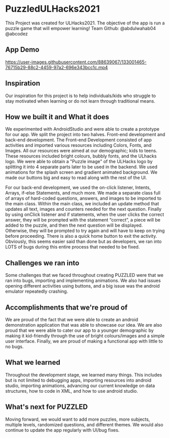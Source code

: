 # PuzzledULHacks2021

This Project was created for ULHacks2021. 
The objective of the app is run a puzzle game that will empower learning! 
Team Github:
@abdulwahab04
@abcodez

## App Demo

https://user-images.githubusercontent.com/88639067/133001465-76715b29-88c2-4459-97a2-696e343bcc1c.mp4

## Inspiration

Our inspiration for this project is to help individuals/kids who struggle to stay motivated when learning or do not learn through traditional means.  

## How we built it and What it does

We experimented with AndroidStudio and were able to create a prototype for our app. We split the project into two halves. Front-end development and back-end development. 
The Front-end Development consisted of app activities and imported various resources including Colors, Fonts, and Images. 
All our resources were aimed at our demographic; kids to teens. These resources included bright colours, bubbly fonts, and the ULhacks logo. 
We were able to obtain a "Puzzle image" of the ULHacks logo by splitting it into 4 separate parts later to be used in the backend. 
We used animations for the splash screen and gradient animated background. We made our buttons big and easy to read along with the rest of the UI. 

For our back-end development, we used the on-click listener, Intents, Arrays, if-else Statements, and much more. We made a separate class full of arrays of hard-coded questions, answers, and images to be imported to the main class. 
Within the main class, we included an update method that updates all text, images and counters needed for the next question. Finally by using onClick listener and if statements, when the user clicks the correct answer, they will be prompted with the statement “correct”, a piece will be added to the puzzle, and then the next question will be displayed. Otherwise, they will be prompted to try again and will have to keep on trying before proceeding. There is also a quick home button to exit the activity. 
Obviously, this seems easier said than done but as developers, we ran into LOTS of bugs during this entire process that needed to be fixed. 

## Challenges we ran into

Some challenges that we faced throughout creating PUZZLED were that we ran into bugs, importing and implementing animations. We also had issues opening different activities using buttons, and a big issue was the android emulator repeatedly crashing.

## Accomplishments that we're proud of

We are proud of the fact that we were able to create an android demonstration application that was able to showcase our idea. We are also proud that we were able to cater our app to a younger demographic by making it kid-friendly through the use of bright colours/images and a simple user interface. Finally, we are proud of making a functional app with little to no bugs. 

## What we learned

Throughout the development stage, we learned many things. This includes but is not limited to debugging apps, importing resources into android studio, importing animations, advancing our current knowledge on data structures, how to code in XML, and how to use android studio.

## What's next for PUZZLED

Moving forward, we would want to add more puzzles, more subjects, multiple levels, randomized questions, and different themes. We would also continue to update the app regularly with UI/bug fixes.



